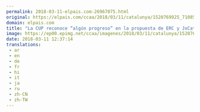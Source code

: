 ```yaml
---
permalink: 2018-03-11-elpais.com-26967075.html
original: https://elpais.com/ccaa/2018/03/11/catalunya/1520769925_710855.html#?ref=rss&format=simple&link=link
domain: elpais.com
title: "La CUP reconoce “algún progreso” en la propuesta de ERC y JxCat, pero insuficiente"
image: https://ep00.epimg.net/ccaa/imagenes/2018/03/11/catalunya/1520769925_710855_1520770075_rrss_normal.jpg
date: 2018-03-11 12:37:14
translations: 
 - ar
 - en
 - de
 - fr
 - hi
 - it
 - ja
 - ru
 - zh-CN
 - zh-TW
---
```


